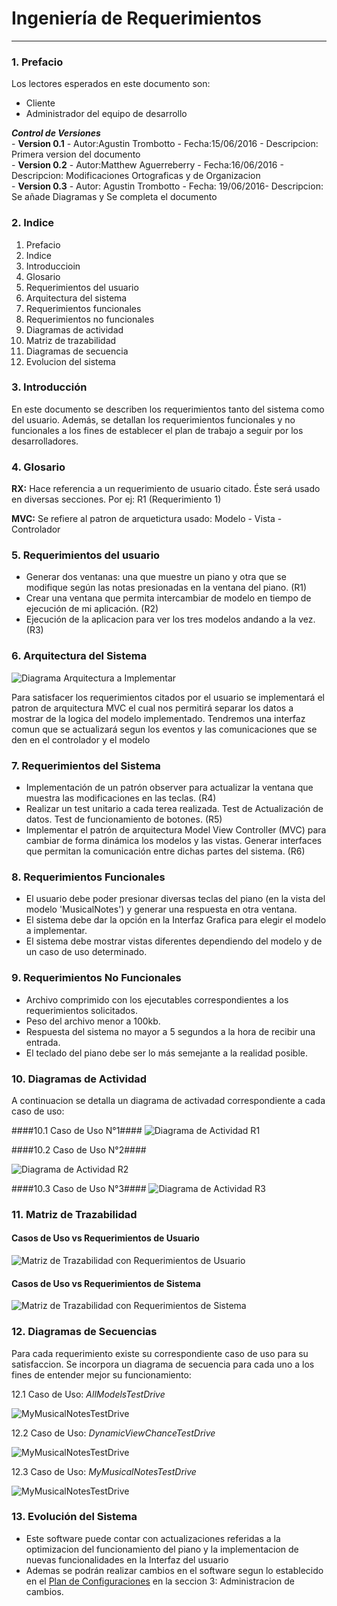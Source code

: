 # Ingeniería de Requerimientos #

----------
### 1. Prefacio  ###
Los lectores esperados en este documento son:

- Cliente
- Administrador del equipo de desarrollo

***Control de Versiones***<br>
	- **Version 0.1** -  Autor:Agustin Trombotto - Fecha:15/06/2016 - Descripcion: Primera version del documento<br>
	- **Version 0.2** -  Autor:Matthew Aguerreberry - Fecha:16/06/2016 - Descripcion: Modificaciones Ortograficas y de Organizacion <br>
	- **Version 0.3** - Autor: Agustin Trombotto - Fecha: 19/06/2016- Descripcion: Se añade Diagramas y Se completa el documento
### 2. Indice  ###

1. Prefacio
2. Indice
3. Introduccioin
4. Glosario
5. Requerimientos del usuario
6. Arquitectura del sistema
7. Requerimientos funcionales
8. Requerimientos no funcionales
9. Diagramas de actividad
10. Matriz de trazabilidad
11. Diagramas de secuencia
12. Evolucion del sistema

### 3. Introducción  ###
En este documento se describen los requerimientos tanto del sistema como del usuario. Además, se detallan los requerimientos funcionales y no funcionales a los fines de establecer el plan de trabajo a seguir por los desarrolladores.


### 4. Glosario  ###

**RX:** Hace referencia a un requerimiento de usuario citado. Éste será usado en diversas secciones. Por ej: R1 (Requerimiento 1)

**MVC:** Se refiere al patron de arquetictura usado: Modelo - Vista - Controlador

### 5. Requerimientos del usuario ###


- Generar dos ventanas: una que muestre un piano y otra que se modifique según las notas presionadas en la ventana del piano. (R1)
- Crear una ventana que permita intercambiar de modelo en tiempo de ejecución de mi aplicación. (R2)
- Ejecución de la aplicacion para ver los tres modelos andando a la vez. (R3)

### 6. Arquitectura del Sistema  ###

![Diagrama Arquitectura a Implementar](https://github.com/matthew44/IngSoft_TrabajoFinal_BurningTeam/blob/master/docs/Imagenes%20Adicionales/MVC.JPG?raw=true)

Para satisfacer los requerimientos citados por el usuario se implementará el patron de arquitectura MVC el cual nos permitirá separar los datos a mostrar de la logica del modelo implementado. Tendremos una interfaz comun que se actualizará segun los eventos y las comunicaciones que se den en el controlador y el modelo


### 7. Requerimientos del Sistema ###

- Implementación de un patrón observer para actualizar la ventana que muestra las modificaciones en las teclas. (R4)
- Realizar un test unitario a cada terea realizada. Test de Actualización de datos. Test de funcionamiento de botones. (R5)
- Implementar el patrón de arquitectura Model View Controller (MVC) para cambiar de forma dinámica los modelos y las vistas. Generar interfaces que permitan la comunicación entre dichas partes del sistema. (R6)

### 8. Requerimientos Funcionales ###

- El usuario debe poder presionar diversas teclas del piano (en la vista del modelo 'MusicalNotes') y generar una respuesta en otra ventana.
- El sistema debe dar la opción en la Interfaz Grafica para elegir el modelo a implementar.
- El sistema debe mostrar vistas diferentes dependiendo del modelo y de un caso de uso determinado.

### 9. Requerimientos No Funcionales ###

- Archivo comprimido con los ejecutables correspondientes a los requerimientos solicitados.
- Peso del archivo menor a 100kb.
- Respuesta del sistema no mayor a 5 segundos a la hora de recibir una entrada.
- El teclado del piano debe ser lo más semejante a la realidad posible.

### 10. Diagramas de Actividad ###
A continuacion se detalla un diagrama de activadad correspondiente a cada caso de uso:

####10.1 Caso de Uso N°1####
![Diagrama de Actividad R1](https://github.com/matthew44/IngSoft_TrabajoFinal_BurningTeam/blob/master/docs/Diagramas%20UML/Diagrama%20de%20Actividades-MusicalNotes.jpg?raw=true)

####10.2 Caso de Uso N°2####

![Diagrama de Actividad R2](https://github.com/matthew44/IngSoft_TrabajoFinal_BurningTeam/blob/master/docs/Diagramas%20UML/Diagrama%20de%20Actividades-DynamicView.jpg?raw=true)

####10.3 Caso de Uso N°3####
![Diagrama de Actividad R3](https://github.com/matthew44/IngSoft_TrabajoFinal_BurningTeam/blob/master/docs/Diagramas%20UML/Diagrama%20de%20Actividades-AllTestDrive.jpg?raw=true)

### 11. Matriz de Trazabilidad ###

#### Casos de Uso vs Requerimientos de Usuario ####
![Matriz de Trazabilidad con Requerimientos de Usuario](https://github.com/matthew44/IngSoft_TrabajoFinal_BurningTeam/blob/master/docs/Diagramas%20UML/Matriz%20de%%20Req%20Usuario.JPG?raw=true)
#### Casos de Uso vs Requerimientos de Sistema ####
![Matriz de Trazabilidad con Requerimientos de Sistema](https://github.com/matthew44/IngSoft_TrabajoFinal_BurningTeam/blob/master/docs/Diagramas%20UML/Matriz%20de%%20Req%20Sistema.JPG?raw=true)

### 12. Diagramas de Secuencias ###
Para cada requerimiento existe su correspondiente caso de uso para su satisfaccion. Se incorpora un diagrama de secuencia para cada uno a los fines de entender mejor su funcionamiento:

12.1 Caso de Uso: *AllModelsTestDrive*

![MyMusicalNotesTestDrive](https://github.com/matthew44/IngSoft_TrabajoFinal_BurningTeam/blob/master/docs/Diagramas%20UML/AllModelsTestDrive.jpg?raw=true)

12.2 Caso de Uso: *DynamicViewChanceTestDrive*

![MyMusicalNotesTestDrive](https://github.com/matthew44/IngSoft_TrabajoFinal_BurningTeam/blob/master/docs/Diagramas%20UML/DynamicViewChangeTestDrive.jpg?raw=true)

12.3 Caso de Uso: *MyMusicalNotesTestDrive*

![MyMusicalNotesTestDrive](https://github.com/matthew44/IngSoft_TrabajoFinal_BurningTeam/blob/master/docs/Diagramas%20UML/MyMusicalNotesTestDrive.jpg?raw=true)

### 13. Evolución del Sistema ###


- Este software puede contar con actualizaciones referidas a la optimizacion del funcionamiento del piano y la implementacion de nuevas funcionalidades en la Interfaz del usuario
- Ademas se podrán realizar cambios en el software segun lo establecido en el [Plan de Configuraciones](https://github.com/matthew44/IngSoft_TrabajoFinal_BurningTeam/blob/master/docs/CM_Plan.md) en la seccion 3: Administracion de cambios.




